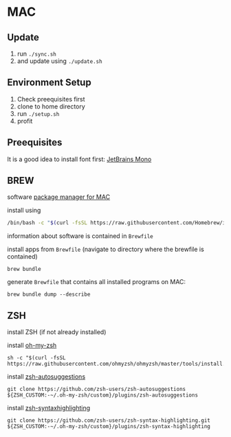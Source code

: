 # MAC 

## Update
1. run `./sync.sh`
2. and update using `./update.sh`

## Environment Setup

1. Check preequisites first
1. clone to home directory
1. run `./setup.sh`
1. profit

## Preequisites

It is a good idea to install font first: [JetBrains Mono](https://www.jetbrains.com/lp/mono/) 

## BREW 
software [ package manager for MAC](https://brew.sh/) 

install using 
```sh
/bin/bash -c "$(curl -fsSL https://raw.githubusercontent.com/Homebrew/install/HEAD/install.sh)"
```

information about software is contained in `Brewfile`

install apps from `Brewfile` (navigate to directory where the brewfile is contained)

```shell
brew bundle
```

generate `Brewfile` that contains all installed programs on MAC:

```shell
brew bundle dump --describe 
```

## ZSH 

install ZSH (if not already installed)

install [oh-my-zsh](https://ohmyz.sh/#install)

```shell
sh -c "$(curl -fsSL https://raw.githubusercontent.com/ohmyzsh/ohmyzsh/master/tools/install.sh)"
```

install [zsh-autosuggestions](https://github.com/zsh-users/zsh-autosuggestions/blob/master/INSTALL.md)

```shell
git clone https://github.com/zsh-users/zsh-autosuggestions ${ZSH_CUSTOM:-~/.oh-my-zsh/custom}/plugins/zsh-autosuggestions
```

install [zsh-syntaxhighlighting](https://github.com/zsh-users/zsh-syntax-highlighting/blob/master/INSTALL.md)

```shell
git clone https://github.com/zsh-users/zsh-syntax-highlighting.git ${ZSH_CUSTOM:-~/.oh-my-zsh/custom}/plugins/zsh-syntax-highlighting
```




